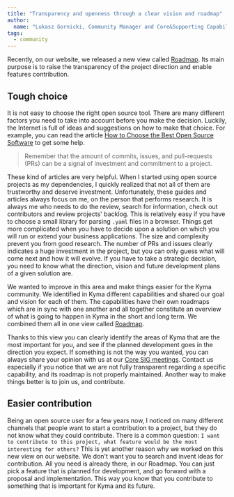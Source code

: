 ```yaml
---
title: "Transparency and openness through a clear vision and roadmap"
author:
  name: "Lukasz Gornicki, Community Manager and Core&Supporting Capability Owner"
tags:
  - community
---
```


Recently, on our website, we released a new view called [Roadmap](https://kyma-project.io/roadmap/). Its main purpose is to raise the transparency of the project direction and enable features contribution.

<!-- overview -->

## Tough choice

It is not easy to choose the right open source tool. There are many different factors you need to take into account before you make the decision. Luckily, the Internet is full of ideas and suggestions on how to make that choice. For example, you can read the article [How to Choose the Best Open Source Software](https://towardsdatascience.com/how-to-choose-the-best-open-source-software-b1cbbe4f6398) to get some help.

> Remember that the amount of commits, issues, and pull-requests (PRs) can be a signal of investment and commitment to a project.

These kind of articles are very helpful. When I started using open source projects as my dependencies, I quickly realized that not all of them are trustworthy and deserve investment. Unfortunately, these guides and articles always focus on me, on the person that performs research. It is always me who needs to do the review, search for information, check out contributors and review projects' backlog. This is relatively easy if you have to choose a small library for parsing `.yaml` files in a browser. Things get more complicated when you have to decide upon a solution on which you will run or extend your business applications. The size and complexity prevent you from good research. The number of PRs and issues clearly indicates a huge investment in the project, but you can only guess what will come next and how it will evolve. If you have to take a strategic decision, you need to know what the direction, vision and future development plans of a given solution are.

We wanted to improve in this area and make things easier for the Kyma community. We identified in Kyma different capabilities and shared our goal and vision for each of them. The capabilities have their own roadmaps which are in sync with one another and all together constitute an overview of what is going to happen in Kyma in the short and long term. We combined them all in one view called [Roadmap](https://kyma-project.io/roadmap/).

Thanks to this view you can clearly identify the areas of Kyma that are the most important for you, and see if the planned development goes in the direction you expect. If something is not the way you wanted, you can always share your opinion with us at our [Core SIG meetings](https://github.com/kyma-project/community/tree/main/collaboration/archive/sig-core). Contact us especially if you notice that we are not fully transparent regarding a specific capability, and its roadmap is not properly maintained. Another way to make things better is to join us, and contribute.

## Easier contribution

Being an open source user for a few years now, I noticed on many different channels that people want to start a contribution to a project, but they do not know what they could contribute. There is a common question: `I want to contribute to this project, what feature would be the most interesting for others?` This is yet another reason why we worked on this new view on our website. We don't want you to search and invent ideas for contribution. All you need is already there, in our Roadmap. You can just pick a feature that is planned for development, and go forward with a proposal and implementation. This way you know that you contribute to something that is important for Kyma and its future.
